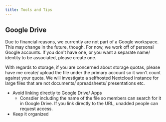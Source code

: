 ```yaml
---
title: Tools and Tips
---
```


## Google Drive

Due to financial reasons, we currently are not part of a Google workspace. This may change in the future, though. For now, we work off of personal Google accounts. If you don't have one, or you want a separate name/ identity to be associated, please create one.

With regards to storage, if you are concerned about storage quotas, please have me create/ upload the file under the primary account so it won't count against your quota. We will investigate a selfhosted Nextcloud instance for large files that are not documents/ spreadsheets/ presentations etc.

- Avoid linking directly to Google Drive/ Apps
  - Consdier including the name of the file so members can search for it in Google Drive. If you link directly to the URL, unadded people can request access.
- Keep it organized
